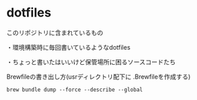 dotfiles
========
このリポジトリに含まれているもの

・環境構築時に毎回書いているようなdotfiles

・ちょっと書いたはいいけど保管場所に困るソースコードたち

Brewfileの書き出し方(usrディレクトリ配下に .Brewfileを作成する)
```
brew bundle dump --force --describe --global
```
